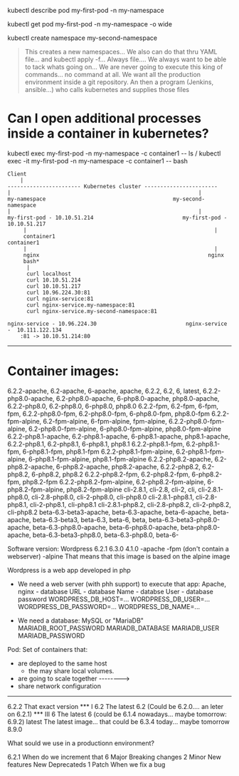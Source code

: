 kubectl describe pod my-first-pod -n my-namespace

kubectl get pod my-first-pod -n my-namespace  -o wide

kubectl create namespace my-second-namespace
> This creates a new namespaces... We also can do that thru YAML file... and kubectl apply -f...
> Always file.... We always want to be able to tack whats going on... 
> We are never going to execute this king of commands... no command at all.
> We want all the production environment inside a git repository.
> An then a program (Jenkins, ansible...) who calls kubernetes and supplies those files

# Can I open additional processes inside a container in kubernetes?


kubectl exec my-first-pod -n my-namespace -c container1 -- ls /
kubectl exec -it my-first-pod -n my-namespace -c container1 -- bash


    Client
        |
    ----------------------- Kubernetes cluster -----------------------
    |                                                           |
    my-namespace                                        my-second-namespace
    |                                                           |
    my-first-pod - 10.10.51.214                            my-first-pod - 10.10.51.217
         |                                                           |
         container1                                              container1
         |                                                           |
         nginx                                                     nginx
         bash*
          |
          curl localhost
          curl 10.10.51.214
          curl 10.10.51.217
          curl 10.96.224.30:81
          curl nginx-service:81
          curl nginx-service.my-namespace:81
          curl nginx-service.my-second-namespace:81

    nginx-service - 10.96.224.30                            nginx-service -  10.111.122.134 
        :81 -> 10.10.51.214:80

---

# Container images:

6.2.2-apache, 6.2-apache, 6-apache, apache, 6.2.2, 6.2, 6, latest, 6.2.2-php8.0-apache, 6.2-php8.0-apache, 6-php8.0-apache, php8.0-apache, 6.2.2-php8.0, 6.2-php8.0, 6-php8.0, php8.0
6.2.2-fpm, 6.2-fpm, 6-fpm, fpm, 6.2.2-php8.0-fpm, 6.2-php8.0-fpm, 6-php8.0-fpm, php8.0-fpm
6.2.2-fpm-alpine, 6.2-fpm-alpine, 6-fpm-alpine, fpm-alpine, 6.2.2-php8.0-fpm-alpine, 6.2-php8.0-fpm-alpine, 6-php8.0-fpm-alpine, php8.0-fpm-alpine
6.2.2-php8.1-apache, 6.2-php8.1-apache, 6-php8.1-apache, php8.1-apache, 6.2.2-php8.1, 6.2-php8.1, 6-php8.1, php8.1
6.2.2-php8.1-fpm, 6.2-php8.1-fpm, 6-php8.1-fpm, php8.1-fpm
6.2.2-php8.1-fpm-alpine, 6.2-php8.1-fpm-alpine, 6-php8.1-fpm-alpine, php8.1-fpm-alpine
6.2.2-php8.2-apache, 6.2-php8.2-apache, 6-php8.2-apache, php8.2-apache, 6.2.2-php8.2, 6.2-php8.2, 6-php8.2, php8.2
6.2.2-php8.2-fpm, 6.2-php8.2-fpm, 6-php8.2-fpm, php8.2-fpm
6.2.2-php8.2-fpm-alpine, 6.2-php8.2-fpm-alpine, 6-php8.2-fpm-alpine, php8.2-fpm-alpine
cli-2.8.1, cli-2.8, cli-2, cli, cli-2.8.1-php8.0, cli-2.8-php8.0, cli-2-php8.0, cli-php8.0
cli-2.8.1-php8.1, cli-2.8-php8.1, cli-2-php8.1, cli-php8.1
cli-2.8.1-php8.2, cli-2.8-php8.2, cli-2-php8.2, cli-php8.2
beta-6.3-beta3-apache, beta-6.3-apache, beta-6-apache, beta-apache, beta-6.3-beta3, beta-6.3, beta-6, beta, beta-6.3-beta3-php8.0-apache, beta-6.3-php8.0-apache, beta-6-php8.0-apache, beta-php8.0-apache, beta-6.3-beta3-php8.0, beta-6.3-php8.0, beta-6-


Software version: Wordpress     6.2.1       6.3.0         4.1.0
-apache
-fpm    (don't contain a webserver)
-alpine  That means that this image is based on the alpine image


Wordpress is a web app developed in php
- We need a web server (with phh support) to execute that app: Apache, nginx
                - database URL
                - database Name
                - databse User
                - database password
                                 WORDPRESS_DB_HOST=...
                                 WORDPRESS_DB_USER=...
                                 WORDPRESS_DB_PASSWORD=...
                                 WORDPRESS_DB_NAME=...

- We need a database: MySQL or "MariaDB"
        MARIADB_ROOT_PASSWORD
        MARIADB_DATABASE
        MARIADB_USER 
        MARIADB_PASSWORD

Pod: Set of containers that:
- are deployed to the same host
    - the may share local volumes.
- are going to scale together --------> 
- share network configuration
---

6.2.2       That exact version                                                          *** I 
6.2         The latest 6.2 (Could be 6.2.0.... an leter on 6.2.1)                       *** III
6           The latest 6   (could be 6.1.4 nowadays... maybe tomorrow: 6.9.2)
latest      The latest image... that could be 6.3.4 today... maybe tomorrow 8.9.0

What sould we use in a productionn environment? 

6.2.1
            When do we increment that
6 Major         Breaking changes
2 Minor         New features
                New Deprecateds
1 Patch         When we fix a bug
